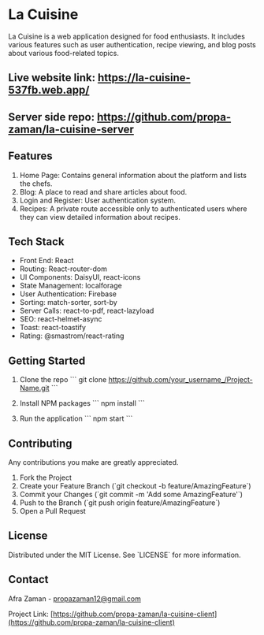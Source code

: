 # La Cuisine

La Cuisine is a web application designed for food enthusiasts. It includes various features such as user authentication, recipe viewing, and blog posts about various food-related topics. 

## Live website link: https://la-cuisine-537fb.web.app/
## Server side repo: https://github.com/propa-zaman/la-cuisine-server

## Features

1. Home Page: Contains general information about the platform and lists the chefs.
2. Blog: A place to read and share articles about food.
3. Login and Register: User authentication system.
4. Recipes: A private route accessible only to authenticated users where they can view detailed information about recipes.

## Tech Stack

- Front End: React
- Routing: React-router-dom
- UI Components: DaisyUI, react-icons
- State Management: localforage
- User Authentication: Firebase
- Sorting: match-sorter, sort-by
- Server Calls: react-to-pdf, react-lazyload
- SEO: react-helmet-async
- Toast: react-toastify
- Rating: @smastrom/react-rating

## Getting Started

1. Clone the repo
\`\`\`
git clone https://github.com/your_username_/Project-Name.git
\`\`\`

2. Install NPM packages
\`\`\`
npm install
\`\`\`

3. Run the application
\`\`\`
npm start
\`\`\`

## Contributing

Any contributions you make are greatly appreciated.

1. Fork the Project
2. Create your Feature Branch (\`git checkout -b feature/AmazingFeature\`)
3. Commit your Changes (\`git commit -m 'Add some AmazingFeature'\`)
4. Push to the Branch (\`git push origin feature/AmazingFeature\`)
5. Open a Pull Request

## License

Distributed under the MIT License. See \`LICENSE\` for more information.

## Contact

Afra Zaman - propazaman12@gmail.com

Project Link: [https://github.com/propa-zaman/la-cuisine-client](https://github.com/propa-zaman/la-cuisine-client)
